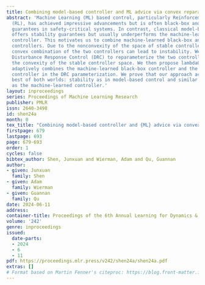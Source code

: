 ```yaml
---
title: Combining model-based controller and ML advice via convex reparameterization
abstract: 'Machine Learning (ML) based control, particularly Reinforcement Learning
  (RL), has achieved impressive advancements but is often black-box and lacks worst-case
  guarantees in safety-critical systems. In contrast, classical model-based control
  offers stability guarantees but usually underperforms the machine-learned black-box
  controller. This motivates us to combine machine-learned black-box and model-based
  controllers. Due to the nonconvexity of the space of stable controllers, a simple
  convex combination of the two controllers can lead to instability. We propose using
  Disturbance Response Control (DRC) to reparameterize the two controllers, ensuring
  the convexity of the stable controller space. We then propose lambdaCLEAC, which
  adaptively combines the machine-learned black-box controller and the model-based
  controller in the DRC parameterization. We prove that our approach achieves the
  best of both worlds: stability as in model-based control and similar regret bounds
  as the machine-learned controller.'
layout: inproceedings
series: Proceedings of Machine Learning Research
publisher: PMLR
issn: 2640-3498
id: shen24a
month: 0
tex_title: "Combining model-based controller and {ML} advice via convex reparameterization"
firstpage: 679
lastpage: 693
page: 679-693
order: 1
cycles: false
bibtex_author: Shen, Junxuan and Wierman, Adam and Qu, Guannan
author:
- given: Junxuan
  family: Shen
- given: Adam
  family: Wierman
- given: Guannan
  family: Qu
date: 2024-06-11
address:
container-title: Proceedings of the 6th Annual Learning for Dynamics & Control Conference
volume: '242'
genre: inproceedings
issued:
  date-parts:
  - 2024
  - 6
  - 11
pdf: https://proceedings.mlr.press/v242/shen24a/shen24a.pdf
extras: []
# Format based on Martin Fenner's citeproc: https://blog.front-matter.io/posts/citeproc-yaml-for-bibliographies/
---
```

